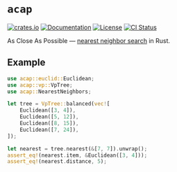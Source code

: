`acap`
======

[![crates.io](https://img.shields.io/crates/v/acap.svg)](https://crates.io/crates/acap)
[![Documentation](https://docs.rs/acap/badge.svg)](https://docs.rs/acap)
[![License](https://img.shields.io/badge/license-MIT-blue.svg)](https://github.com/tavianator/knn/blob/main/LICENSE)
[![CI Status](https://github.com/tavianator/acap/actions/workflows/ci.yml/badge.svg?branch=main)](https://github.com/tavianator/acap/actions/workflows/ci.yml)

As Close As Possible — [nearest neighbor search] in Rust.

[nearest neighbor search]: https://en.wikipedia.org/wiki/Nearest_neighbor_search


Example
-------

```rust
use acap::euclid::Euclidean;
use acap::vp::VpTree;
use acap::NearestNeighbors;

let tree = VpTree::balanced(vec![
    Euclidean([3, 4]),
    Euclidean([5, 12]),
    Euclidean([8, 15]),
    Euclidean([7, 24]),
]);

let nearest = tree.nearest(&[7, 7]).unwrap();
assert_eq!(nearest.item, &Euclidean([3, 4]));
assert_eq!(nearest.distance, 5);
```
